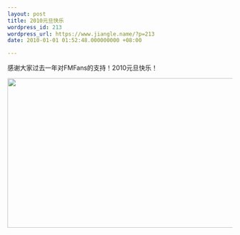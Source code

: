 ```yaml
---
layout: post
title: 2010元旦快乐
wordpress_id: 213
wordpress_url: https://www.jiangle.name/?p=213
date: 2010-01-01 01:52:48.000000000 +08:00

---
```

感谢大家过去一年对FMFans的支持！2010元旦快乐！

<a href="http://a.fmfans.cn/attachments/month_1001/1001010137a2b6a5745cac322e.jpg"><img class="alignnone" src="http://a.fmfans.cn/attachments/month_1001/1001010137a2b6a5745cac322e.jpg" alt="" width="541" height="336" /></a>
